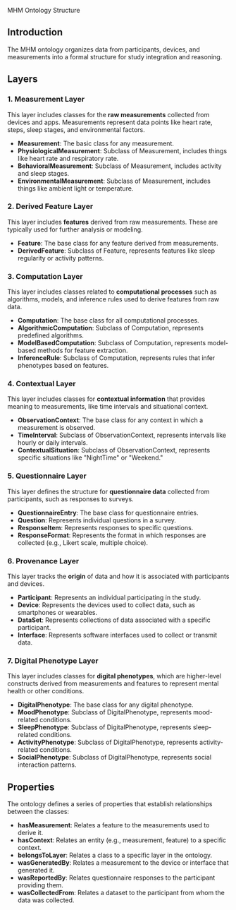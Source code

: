  MHM Ontology Structure

## Introduction

The MHM ontology organizes data from participants, devices, and measurements into a formal structure for study integration and reasoning.

## Layers

### 1. Measurement Layer

This layer includes classes for the **raw measurements** collected from devices and apps. Measurements represent data points like heart rate, steps, sleep stages, and environmental factors.

- **Measurement**: The basic class for any measurement.
- **PhysiologicalMeasurement**: Subclass of Measurement, includes things like heart rate and respiratory rate.
- **BehavioralMeasurement**: Subclass of Measurement, includes activity and sleep stages.
- **EnvironmentalMeasurement**: Subclass of Measurement, includes things like ambient light or temperature.

### 2. Derived Feature Layer

This layer includes **features** derived from raw measurements. These are typically used for further analysis or modeling.

- **Feature**: The base class for any feature derived from measurements.
- **DerivedFeature**: Subclass of Feature, represents features like sleep regularity or activity patterns.

### 3. Computation Layer

This layer includes classes related to **computational processes** such as algorithms, models, and inference rules used to derive features from raw data.

- **Computation**: The base class for all computational processes.
- **AlgorithmicComputation**: Subclass of Computation, represents predefined algorithms.
- **ModelBasedComputation**: Subclass of Computation, represents model-based methods for feature extraction.
- **InferenceRule**: Subclass of Computation, represents rules that infer phenotypes based on features.

### 4. Contextual Layer

This layer includes classes for **contextual information** that provides meaning to measurements, like time intervals and situational context.

- **ObservationContext**: The base class for any context in which a measurement is observed.
- **TimeInterval**: Subclass of ObservationContext, represents intervals like hourly or daily intervals.
- **ContextualSituation**: Subclass of ObservationContext, represents specific situations like "NightTime" or "Weekend."

### 5. Questionnaire Layer

This layer defines the structure for **questionnaire data** collected from participants, such as responses to surveys.

- **QuestionnaireEntry**: The base class for questionnaire entries.
- **Question**: Represents individual questions in a survey.
- **ResponseItem**: Represents responses to specific questions.
- **ResponseFormat**: Represents the format in which responses are collected (e.g., Likert scale, multiple choice).

### 6. Provenance Layer

This layer tracks the **origin** of data and how it is associated with participants and devices.

- **Participant**: Represents an individual participating in the study.
- **Device**: Represents the devices used to collect data, such as smartphones or wearables.
- **DataSet**: Represents collections of data associated with a specific participant.
- **Interface**: Represents software interfaces used to collect or transmit data.

### 7. Digital Phenotype Layer

This layer includes classes for **digital phenotypes**, which are higher-level constructs derived from measurements and features to represent mental health or other conditions.

- **DigitalPhenotype**: The base class for any digital phenotype.
- **MoodPhenotype**: Subclass of DigitalPhenotype, represents mood-related conditions.
- **SleepPhenotype**: Subclass of DigitalPhenotype, represents sleep-related conditions.
- **ActivityPhenotype**: Subclass of DigitalPhenotype, represents activity-related conditions.
- **SocialPhenotype**: Subclass of DigitalPhenotype, represents social interaction patterns.

## Properties

The ontology defines a series of properties that establish relationships between the classes:

- **hasMeasurement**: Relates a feature to the measurements used to derive it.
- **hasContext**: Relates an entity (e.g., measurement, feature) to a specific context.
- **belongsToLayer**: Relates a class to a specific layer in the ontology.
- **wasGeneratedBy**: Relates a measurement to the device or interface that generated it.
- **wasReportedBy**: Relates questionnaire responses to the participant providing them.
- **wasCollectedFrom**: Relates a dataset to the participant from whom the data was collected.

